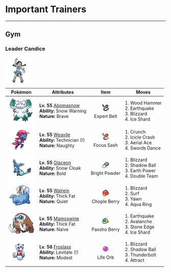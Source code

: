 # Important Trainers


---

## Gym

### Leader Candice

![Leader Candice](../../assets/important_trainers/candice.png "Leader Candice")

| Pokémon | Attributes | Item | Moves |
|:-------:|------------|:----:|-------|
| ![Abomasnow](../../assets/sprites/abomasnow/front.gif "Abomasnow") | **Lv. 55** [Abomasnow](../../pokemon/abomasnow.md/)<br>**Ability:** <span class="tooltip" title="The Pokémon summons a hailstorm in battle.">Snow Warning</span><br>**Nature:** <span class="tooltip" title="[+Atk, -Spd]">Brave</span> | ![Expert Belt](../../assets/items/expert_belt.png "Expert Belt")<br><span class="tooltip" title="An item to be held by a Pokémon. It is a well-worn belt that slightly boosts the power of supereffective moves.">Expert Belt</span> | 1. <span class="tooltip" title="The user slams its rugged body into the foe to attack. The user also sustains serious damage.">Wood Hammer</span><br>2. <span class="tooltip" title="The user sets off an earthquake that hits all the Pokémon in the battle. ">Earthquake</span><br>3. <span class="tooltip" title="A howling blizzard is summoned to strike the foe. It may also freeze the target solid.">Blizzard</span><br>4. <span class="tooltip" title="The user flash freezes chunks of ice and hurls them. This move always goes first.">Ice Shard</span> |
| ![Weavile](../../assets/sprites/weavile/front.gif "Weavile") | **Lv. 55** [Weavile](../../pokemon/weavile.md/)<br>**Ability:** <span class="tooltip" title="Powers up the Pokémon’s weaker moves.">Technician (!)</span><br>**Nature:** <span class="tooltip" title="[+Atk, -Sp. Def]">Naughty</span> | ![Focus Sash](../../assets/items/focus_sash.png "Focus Sash")<br><span class="tooltip" title="An item to be held by a Pokémon. If it has full HP, the holder will endure one potential KO attack, leaving 1 HP.">Focus Sash</span> | 1. <span class="tooltip" title="The user crunches up the foe with sharp fangs. It may also lower the target’s Defense stat.">Crunch</span><br>2. <span class="tooltip" title="Inflicts regular damage.  Has a 30% chance to make the target flinch.">Icicle Crash</span><br>3. <span class="tooltip" title="The user confounds the foe with speed, then slashes. The attack lands without fail.">Aerial Ace</span><br>4. <span class="tooltip" title="A frenetic dance to uplift the fighting spirit. It sharply raises the user’s Attack stat.">Swords Dance</span> |
| ![Glaceon](../../assets/sprites/glaceon/front.gif "Glaceon") | **Lv. 55** [Glaceon](../../pokemon/glaceon.md/)<br>**Ability:** <span class="tooltip" title="Raises evasion in a hailstorm.">Snow Cloak</span><br>**Nature:** <span class="tooltip" title="[+Def, -Atk]">Bold</span> | ![Bright Powder](../../assets/items/bright_powder.png "Bright Powder")<br><span class="tooltip" title="An item to be held by a Pokémon. It casts a tricky glare that lowers the opponent’s accuracy.">Bright Powder</span> | 1. <span class="tooltip" title="A howling blizzard is summoned to strike the foe. It may also freeze the target solid.">Blizzard</span><br>2. <span class="tooltip" title="The user hurls a shadowy blob at the foe. It may also lower the foe’s Sp. Def stat.">Shadow Ball</span><br>3. <span class="tooltip" title="The user makes the ground under the foe erupt with power. It may also lower the target’s Sp. Def.">Earth Power</span><br>4. <span class="tooltip" title="By moving rapidly, the user makes illusory copies of itself to raise its evasiveness. ">Double Team</span> |
| ![Walrein](../../assets/sprites/walrein/front.gif "Walrein") | **Lv. 55** [Walrein](../../pokemon/walrein.md/)<br>**Ability:** <span class="tooltip" title="Raises resistance to Fire-​ and Ice-type moves.">Thick Fat</span><br>**Nature:** <span class="tooltip" title="[+Sp. Atk, -Spd]">Quiet</span> | ![Chople Berry](../../assets/items/chople_berry.png "Chople Berry")<br><span class="tooltip" title="A Poffin ingredient. If held by a Pokémon, it weakens a foe’s supereffective Fighting-type attack.">Chople Berry</span> | 1. <span class="tooltip" title="A howling blizzard is summoned to strike the foe. It may also freeze the target solid.">Blizzard</span><br>2. <span class="tooltip" title="It swamps the entire battlefield with a giant wave. It can also be used for crossing water.">Surf</span><br>3. <span class="tooltip" title="The user lets loose a huge yawn that lulls the foe into falling asleep on the next turn.">Yawn</span><br>4. <span class="tooltip" title="The user envelops itself in a veil made of water. It regains some HP on every turn.">Aqua Ring</span> |
| ![Mamoswine](../../assets/sprites/mamoswine/front.gif "Mamoswine") | **Lv. 55** [Mamoswine](../../pokemon/mamoswine.md/)<br>**Ability:** <span class="tooltip" title="Raises resistance to Fire-​ and Ice-type moves.">Thick Fat</span><br>**Nature:** <span class="tooltip" title="[+Spd, -Sp. Def]">Naive</span> | ![Passho Berry](../../assets/items/passho_berry.png "Passho Berry")<br><span class="tooltip" title="A Poffin ingredient. If held by a Pokémon, it weakens a foe’s supereffective Water-type attack.">Passho Berry</span> | 1. <span class="tooltip" title="The user sets off an earthquake that hits all the Pokémon in the battle. ">Earthquake</span><br>2. <span class="tooltip" title="An attack move that inflicts double the damage if the user has been hurt by the foe in the same turn.">Avalanche</span><br>3. <span class="tooltip" title="The user stabs the foe with a sharpened stone. It has a high critical-hit ratio. ">Stone Edge</span><br>4. <span class="tooltip" title="The user flash freezes chunks of ice and hurls them. This move always goes first.">Ice Shard</span> |
| ![Froslass](../../assets/sprites/froslass/front.gif "Froslass") | **Lv. 56** [Froslass](../../pokemon/froslass.md/)<br>**Ability:** <span class="tooltip" title="Gives full immunity to all Ground-type moves.">Levitate (!)</span><br>**Nature:** <span class="tooltip" title="[+Sp. Atk, -Atk]">Modest</span> | ![Life Orb](../../assets/items/life_orb.png "Life Orb")<br><span class="tooltip" title="An item to be held by a Pokémon. It boosts the power of moves, but at the cost of some HP on each hit.">Life Orb</span> | 1. <span class="tooltip" title="A howling blizzard is summoned to strike the foe. It may also freeze the target solid.">Blizzard</span><br>2. <span class="tooltip" title="The user hurls a shadowy blob at the foe. It may also lower the foe’s Sp. Def stat.">Shadow Ball</span><br>3. <span class="tooltip" title="A strong electric blast is loosed at the foe. It may also leave the foe paralyzed.">Thunderbolt</span><br>4. <span class="tooltip" title="If it is the opposite gender of the user, the foe becomes infatuated and less likely to attack.">Attract</span> |


